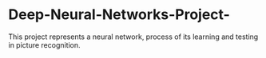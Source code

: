# Deep-Neural-Networks-Project-
This project represents a neural network, process of its learning and testing in picture recognition. 
